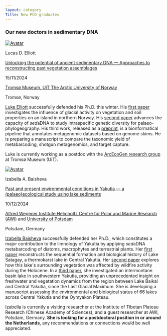 ```yaml
---
layout: category
Title: New PhD graduates
---
```


<div class="section">
<h3 class="section-title underline">Our new doctors in sedimentary DNA</h3>
</div>

<!-- TEMPLATE
<div class="avatar">
<div class ="member">
<div class="square"><a href="PROFILE.URL" target="_blank"><img src="{{ "/category/members/NAME.jpg" | relative_url }}" alt="Avatar" /></a></div>
<p>FULL_NAME</p>
<p><a href="THESIS.URL">THESIS TITLE</a></p>
<p>DD/MM/YYYY</p>
<p>INSTITUTION NAME</p>
<p>CITY, COUNTRY</p>
</div>
</div>
<div class="section NAME">
<p> <a href="PROFILE.URL">FULL NAME</a> WHAT YOU HAVE DONE.
<a href="PAPER1.URL">first paper</a> PAPER 1 TOPIC.
<a href="PAPER2.URL">second paper</a> PAPER 2 TOPIC.
<a href="PAPER3.URL">third paper</a> PAPER 3 TOPIC.
</p>
<p>CURRENT POSITION
OR
<b>NAME is currently seeking a postdoctoral position.</b></p>
</div>
-->

<!--
<div class="avatar">
<div class ="member">
<div class="square"><a href="https://www.researchgate.net/profile/Alois-Reveret" target="_blank"><img src="{{ "/category/members/Alois_Reveret.jpg" | relative_url }}" alt="Avatar" /></a></div>
<p>Aloïs Revéret</p>
<p><a href="">Ancient DNA in Arctic sediments: reconstructing ecosystem changes throughout the Quaternary deglaciation</a></p>
<p>DD/MM/2025</p>
<p><a href="https://uit.no/research/arcecogen">Tromsø Museum, UiT The Arctic University of Norway</a></p>
<p>Tromsø, Norway</p>
</div>
</div>
<div class="section Alois">
<p><a href="https://www.researchgate.net/profile/Alois-Reveret">Aloïs Revéret</a> sincerely hopes that he will be able to submit his thesis and defend in time, although his track record does not quite plead for it.
His <a href="https://doi.org/10.1111/fwb.14158">first paper</a> reviewed the methodologies detecting eDNA of freshwater aquatic plants, and showed that it can be leveraged to renconstruct abiotic variables.
In his <a href="">second paper</a>, he investigates ten millennia of postglacial ecological succession at the southwestern edge of the Scandinavian peninsula.
His <a href="">third paper</a> has mammoth in it.
Aloïs also led the <a href="https://doi.org/10.1007/978-3-031-43799-1_8">chapter on aquatic macrophytes</a> in the <a href="https://link.springer.com/10.1007/978-3-031-43799-1">palaeolimology volume dedicated to sedimentary ancient DNA</a>, and contributed to an <a href="https://www.sciencedirect.com/science/article/pii/B9780323999311001719">encyclopedia article</a>.
</p>
<p><b>Aloïs is currently seeking a Nobel Prize.</b>
His research interests are steep skiing and tasty cheese.</p>
</div>

<div class="avatar">
<div class ="member">
<div class="square"><a href="https://www.researchgate.net/profile/Tulug-Ataman" target="_blank"><img src="https://i1.rgstatic.net/ii/profile.image/11431281099073239-1669197987650_Q128/Tulug-Ataman.jpg" alt="Avatar" /></a></div>
<p>Tuluğ G. Ataman</p>
<p><a href="">Thesis title</a></p>
<p>../../2025</p>
<p><a href="https://uit.no/research/arcecogen">Tromsø Museum, UiT The Arctic University of Norway</a></p>
<p>Tromsø, Norway</p>
</div>
</div>
<div class="section Tulug">
<p> <a href="https://www.researchgate.net/profile/Tulug-Ataman">Tulug Gülce Ataman</a> successfully defended her Ph.D., spearheading our knowledge of DNA taphonomy with her test site of Stabbevatnet, a small lake in northern Norway.
  Her <a href="">first paper</a> explores the spatial variability of sedimentary DNA, showing that sampling the depocentre optimises the recovered richness, but that the detection of rare terrestrial taxa is linked to the drainage system.
  Her <a href="">second paper</a> will . Her <a href="">third manuscript</a> studies the temporal patterns of eDNA in a stream.</p>
<p><b>Tulug is currently seeking for a postdoctoral position.</b></p>
</div>

<div class="avatar">
<div class ="member">
<div class="square"><a href="https://www.researchgate.net/profile/Scarlett-Zetter"><img src="{{ "/category/members/Scarlett_Zetter.jpg" | relative_url }}" alt="Avatar" /></a></div>
<p>Scarlett Zetter</p>
<p><a href="">Thesis title</a></p>
<p>../../2025</p>
<p><a href="https://uit.no/research/arcecogen">Tromsø Museum, UiT The Arctic University of Norway</a></p>
<p>Tromsø, Norway</p>
</div>
</div>
<div class="section Scarlett">
<p> <a href="https://www.researchgate.net/profile/Scarlett-Zetter">Scarlett Zetter</a> successfully defended her Ph.D. this autumn.
  Her <a href="https://doi.org/10.1177/09596836241307304">first paper</a> demonstrates that the vertical transhumance in the Eastern Alps has increased floristic diversity by opening new habitats within the subalpine vegetation belt.</p>
<p>Scarlett is currently employed at University of Southampton, where she works as a postdoctoral researcher on the <a href="https://www.southampton.ac.uk/smmi/news/2025/02/the-ancient-ports-of-europe-a-novel-genetic-window-on-ancient-lives-portgen.page">PortGEN project</a>.</p>
</div>
-->

<div class="avatar">
<div class ="member">
<div class="square"><a href="https://www.researchgate.net/profile/Lucas-Elliott-3" target="_blank"><img src="https://i1.rgstatic.net/ii/profile.image/11431281183075306-1692700144000_Q128/Lucas-Elliott-3.jpg" alt="Avatar" /></a></div>
<p>Lucas D. Elliott</p>
<p><a href="https://munin.uit.no/handle/10037/35339">Unlocking the potential of ancient sedimentary DNA — Approaches to reconstructing past vegetation assemblages</a></p>
<p>15/11/2024</p>
<p><a href="https://uit.no/research/arcecogen">Tromsø Museum, UiT The Arctic University of Norway</a></p>
<p>Tromsø, Norway</p>
</div>
</div>
<div class="section Luke">
<p> <a href="https://www.researchgate.net/profile/Lucas-Elliott-3">Luke Elliott</a> successfully defended his Ph.D. this winter.
  His <a href="https://doi.org/10.3390/quat6010007">first paper</a> investigates the influence of glacial activity on vegetation and soil properties on an island in northern Norway.
  His <a href="https://doi.org/10.1111/1755-0998.13926">second paper</a> advances the capacity of <i>sed</i>aDNA to study intraspecific genetic diversity for palaeo-phylogeography.
  His third work, released as a <a href="https://doi.org/10.22541/au.172529953.39892767/v1">preprint</a>, is a bionformatical pipeline that annotates metagenomic datasets based on genome skims.
  He is preparing a manuscript to compare the taxonomic yield of metabarcoding, shotgun metagenomics, and target capture.</p>
<p>Luke is currently working as a postdoc with the <a href="https://uit.no/research/arcecogen">ArcEcoGen research group</a> at Tromsø Museum (UiT).</p>
</div>

<div class="avatar">
<div class ="member">
<div class="square"><a href="PROFILE.URL" target="_blank"><img src="https://i1.rgstatic.net/ii/profile.image/11431281235912675-1712857075820_Q128/Izabella-Baisheva.jpg" alt="Avatar" /></a></div>
<p>Izabella A. Baisheva</p>
<p><a href="https://www.researchgate.net/publication/389547161_Past_and_present_environmental_conditions_in_Yakutia_-_a_palaeoecological_study_using_lake_sediments">Past and present environmental conditions in Yakutia — a (palaeo)ecological study using lake sediments</a></p>
<p>10/12/2024</p>
<p><a href="https://www.awi.de/en/">Alfred Wegener Institute Helmholtz Centre for Polar and Marine Research (AWI)</a> and <a href="https://www.uni-potsdam.de/en/university-of-potsdam">University of Potsdam</a></p>
<p>Potsdam, Germany</p>
</div>
</div>
<div class="section Izabella">
<p> <a href="https://www.researchgate.net/profile/Izabella-Baisheva">Izabella Baisheva</a> successfully defended her Ph.D., which constitutes a major contribution to the limnology of Yakutia by applying <i>sed</i>aDNA metabarcoding of diatoms, macrophytes and terrestrial plants.
Her <a href="https://doi.org/10.1007/s10933-023-00285-w">first paper</a> reconstructs the sequential formation and biological history of Lake Satagay, a thermokarst lake in Central Yakutia.
Her <a href="https://doi.org/10.3389/fevo.2022.962906">second paper</a> explores how this lake's surrounding vegetation was affected by wildfire activity during the Holocene.
In a <a href="https://doi.org/10.3389/feart.2024.1354284">third paper</a>, she investigated an intermontane basin lake in southwestern Yakutia, providing an unprecedented insight on freshwater and vegetation dynamics from the region between Lake Baikal and Central Yakutia, since the Last Glacial Maximum.
  She is developing a manuscript assessing the environmental and biological status of 66 lakes across Central Yakutia and the Oymyakon Plateau.
</p>
<p>Izabella is currently a visiting researcher at the Institute of Tibetan Plateau Research (Chinese Academy of Sciences), and a guest researcher at AWI, Potsdam, Germany.
<b>She is looking for a postdoctoral position in or around the Netherlands</b>, any recommendations or connections would be well appreciated.</p>
</div>
